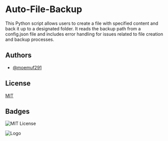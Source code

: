 
# Auto-File-Backup

This Python script allows users to create a file with specified content and back it up to a designated folder. It reads the backup path from a config.json file and includes error handling for issues related to file creation and backup processes.


## Authors

- [@moemuf291](https://www.github.com/moemuf291)


## License

[MIT](https://choosealicense.com/licenses/mit/)


## Badges


![MIT License](https://img.shields.io/badge/License-MIT-green.svg)

![Logo](https://media4.giphy.com/media/v1.Y2lkPTc5MGI3NjExdGRza2hoNGV0eTUycG1vOWNlZDdiZWgwMzdpZTVzYnM3dmJzdnR3dSZlcD12MV9pbnRlcm5hbF9naWZfYnlfaWQmY3Q9Zw/12wK5ab2fH2OLm/giphy.webp)

